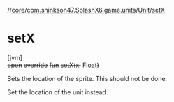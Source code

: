 //[core](../../../index.md)/[com.shinkson47.SplashX6.game.units](../index.md)/[Unit](index.md)/[setX](set-x.md)

# setX

[jvm]\
~~open~~ ~~override~~ ~~fun~~ [~~setX~~](set-x.md)~~(~~~~x~~~~:~~ [Float](https://kotlinlang.org/api/latest/jvm/stdlib/kotlin/-float/index.html)~~)~~

Sets the location of the sprite. This should not be done.

Set the location of the unit instead.
